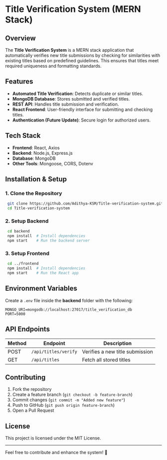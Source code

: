 # Title Verification System (MERN Stack)

## Overview
The **Title Verification System** is a MERN stack application that automatically verifies new title submissions by checking for similarities with existing titles based on predefined guidelines. This ensures that titles meet required uniqueness and formatting standards.

## Features
- **Automated Title Verification**: Detects duplicate or similar titles.
- **MongoDB Database**: Stores submitted and verified titles.
- **REST API**: Handles title submission and verification.
- **React Frontend**: User-friendly interface for submitting and checking titles.
- **Authentication (Future Update)**: Secure login for authorized users.

## Tech Stack
- **Frontend**: React, Axios
- **Backend**: Node.js, Express.js
- **Database**: MongoDB
- **Other Tools**: Mongoose, CORS, Dotenv

## Installation & Setup

### 1. Clone the Repository
```sh
 git clone https://github.com/Adithya-KSM/Title-verification-system.git
 cd Title-verification-system
```

### 2. Setup Backend
```sh
 cd backend
 npm install  # Install dependencies
 npm start    # Run the backend server
```

### 3. Setup Frontend
```sh
 cd ../frontend
 npm install  # Install dependencies
 npm start    # Run the React app
```

## Environment Variables
Create a `.env` file inside the **backend** folder with the following:
```
MONGO_URI=mongodb://localhost:27017/title_verification_db
PORT=5000
```

## API Endpoints
| Method | Endpoint      | Description |
|--------|-------------|-------------|
| POST   | `/api/titles/verify` | Verifies a new title submission |
| GET    | `/api/titles` | Fetch all stored titles |

## Contributing
1. Fork the repository
2. Create a feature branch (`git checkout -b feature-branch`)
3. Commit changes (`git commit -m "Added new feature"`)
4. Push to GitHub (`git push origin feature-branch`)
5. Open a Pull Request

## License
This project is licensed under the MIT License.

---
Feel free to contribute and enhance the system! 🚀

